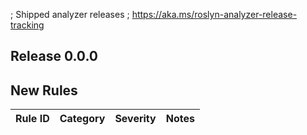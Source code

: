 ; Shipped analyzer releases
; https://aka.ms/roslyn-analyzer-release-tracking

## Release 0.0.0

## New Rules

Rule ID | Category | Severity | Notes
----- | ----- | ----- | -----
